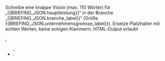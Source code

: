 Schreibe eine knappe Vision (max. 110 Wörter) für „{{BRIEFING_JSON.hauptleistung}}“ in der Branche „{{BRIEFING_JSON.branche_label}}“ (Größe {{BRIEFING_JSON.unternehmensgroesse_label}}).
Ersetze Platzhalter mit echten Werten, keine eckigen Klammern.
HTML‑Output erlaubt <p>, <ul>, <li>.
